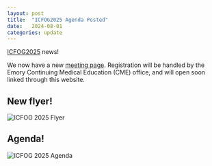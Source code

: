 ```yaml
---
layout: post
title:  "ICFOG2025 Agenda Posted"
date:   2024-08-01
categories: update
---
```


[ICFOG2025](https://icfog.org/icfog2025/) news!

We now have a new [meeting page](https://icfog.org/icfog2025/). Registration will be handled by the Emory Continuing Medical Education (CME) office, and will open soon linked through this website.

## New flyer!

![ICFOG 2025 Flyer](https://icfog.org/images/icfog2025-flyer-2024-08-01.png)

## Agenda!

![ICFOG 2025 Agenda](https://icfog.org/images/icfog2025-agenda-2024-08-01.png)



